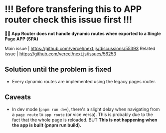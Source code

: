 # !!! Before transfering this to APP router check this issue first !!!

**🤬🤬 App Router does not handle dynamic routes when exported to a Single Page APP (SPA)**

Main issue | https://github.com/vercel/next.js/discussions/55393
Related issue | https://github.com/vercel/next.js/issues/56253

## Solution until the problem is fixed

- Every dynamic routes are implemented using the legacy pages router.

## Caveats

- In dev mode (`pnpm run dev`), there's a slight delay when navigating from a `page route` to `app route` (or vice versa). This is probably due to the fact that the whole page is reloaded. BUT **This is not happening when the app is built (pnpm run build).**
